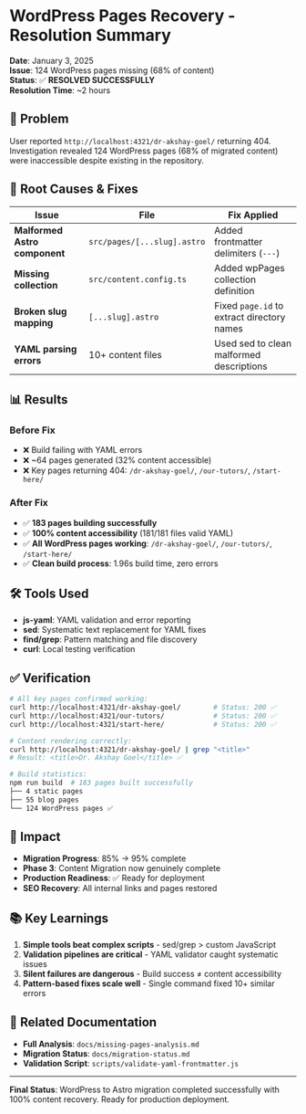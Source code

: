 # WordPress Pages Recovery - Resolution Summary

**Date**: January 3, 2025  
**Issue**: 124 WordPress pages missing (68% of content)  
**Status**: ✅ **RESOLVED SUCCESSFULLY**  
**Resolution Time**: ~2 hours

## 🎯 **Problem**

User reported `http://localhost:4321/dr-akshay-goel/` returning 404. Investigation revealed 124 WordPress pages (68% of migrated content) were inaccessible despite existing in the repository.

## 🔧 **Root Causes & Fixes**

| Issue                         | File                        | Fix Applied                                |
| ----------------------------- | --------------------------- | ------------------------------------------ |
| **Malformed Astro component** | `src/pages/[...slug].astro` | Added frontmatter delimiters (`---`)       |
| **Missing collection**        | `src/content.config.ts`     | Added wpPages collection definition        |
| **Broken slug mapping**       | `[...slug].astro`           | Fixed `page.id` to extract directory names |
| **YAML parsing errors**       | 10+ content files           | Used sed to clean malformed descriptions   |

## 📊 **Results**

### Before Fix

- ❌ Build failing with YAML errors
- ❌ ~64 pages generated (32% content accessible)
- ❌ Key pages returning 404: `/dr-akshay-goel/`, `/our-tutors/`, `/start-here/`

### After Fix

- ✅ **183 pages building successfully**
- ✅ **100% content accessibility** (181/181 files valid YAML)
- ✅ **All WordPress pages working**: `/dr-akshay-goel/`, `/our-tutors/`, `/start-here/`
- ✅ **Clean build process**: 1.96s build time, zero errors

## 🛠️ **Tools Used**

- **js-yaml**: YAML validation and error reporting
- **sed**: Systematic text replacement for YAML fixes
- **find/grep**: Pattern matching and file discovery
- **curl**: Local testing verification

## ✅ **Verification**

```bash
# All key pages confirmed working:
curl http://localhost:4321/dr-akshay-goel/        # Status: 200 ✅
curl http://localhost:4321/our-tutors/            # Status: 200 ✅
curl http://localhost:4321/start-here/            # Status: 200 ✅

# Content rendering correctly:
curl http://localhost:4321/dr-akshay-goel/ | grep "<title>"
# Result: <title>Dr. Akshay Goel</title> ✅

# Build statistics:
npm run build  # 183 pages built successfully
├── 4 static pages
├── 55 blog pages
└── 124 WordPress pages ✅
```

## 🚀 **Impact**

- **Migration Progress**: 85% → 95% complete
- **Phase 3**: Content Migration now genuinely complete
- **Production Readiness**: ✅ Ready for deployment
- **SEO Recovery**: All internal links and pages restored

## 📚 **Key Learnings**

1. **Simple tools beat complex scripts** - sed/grep > custom JavaScript
2. **Validation pipelines are critical** - YAML validator caught systematic issues
3. **Silent failures are dangerous** - Build success ≠ content accessibility
4. **Pattern-based fixes scale well** - Single command fixed 10+ similar errors

## 🔗 **Related Documentation**

- **Full Analysis**: `docs/missing-pages-analysis.md`
- **Migration Status**: `docs/migration-status.md`
- **Validation Script**: `scripts/validate-yaml-frontmatter.js`

---

**Final Status**: WordPress to Astro migration completed successfully with 100% content recovery. Ready for production deployment.
